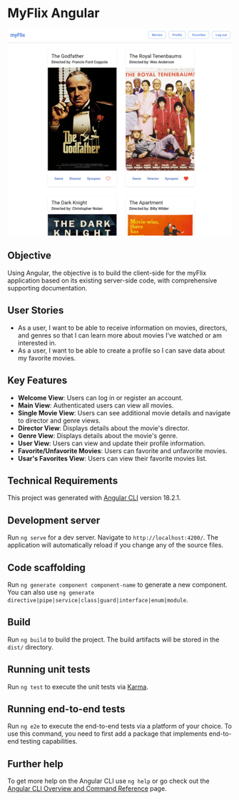 # MyFlix Angular

![MyFlixAngular](./src/assets/allfilms.png)

## Objective

Using Angular, the objective is to build the client-side for the myFlix application based on its existing server-side code, with comprehensive supporting documentation.

## User Stories

- As a user, I want to be able to receive information on movies, directors, and genres so that I can learn more about movies I’ve watched or am interested in.
- As a user, I want to be able to create a profile so I can save data about my favorite movies.

## Key Features

- **Welcome View**: Users can log in or register an account.
- **Main View**: Authenticated users can view all movies.
- **Single Movie View**: Users can see additional movie details and navigate to director and genre views.
- **Director View**: Displays details about the movie's director.
- **Genre View**: Displays details about the movie's genre.
- **User View**: Users can view and update their profile information.
- **Favorite/Unfavorite Movies**: Users can favorite and unfavorite movies.
- **Usar's Favorites View**: Users can view their favorite movies list.

## Technical Requirements

This project was generated with [Angular CLI](https://github.com/angular/angular-cli) version 18.2.1.

## Development server

Run `ng serve` for a dev server. Navigate to `http://localhost:4200/`. The application will automatically reload if you change any of the source files.

## Code scaffolding

Run `ng generate component component-name` to generate a new component. You can also use `ng generate directive|pipe|service|class|guard|interface|enum|module`.

## Build

Run `ng build` to build the project. The build artifacts will be stored in the `dist/` directory.

## Running unit tests

Run `ng test` to execute the unit tests via [Karma](https://karma-runner.github.io).

## Running end-to-end tests

Run `ng e2e` to execute the end-to-end tests via a platform of your choice. To use this command, you need to first add a package that implements end-to-end testing capabilities.

## Further help

To get more help on the Angular CLI use `ng help` or go check out the [Angular CLI Overview and Command Reference](https://angular.dev/tools/cli) page.
